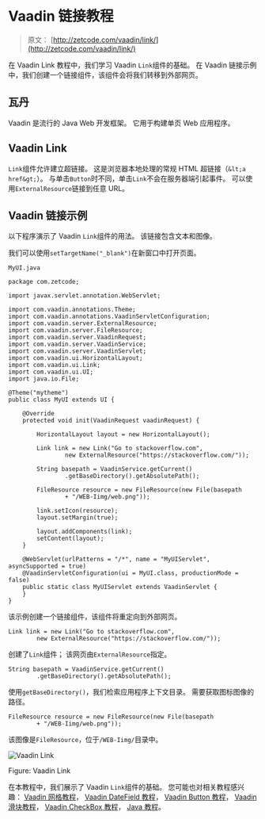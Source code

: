 # Vaadin 链接教程

> 原文： [http://zetcode.com/vaadin/link/](http://zetcode.com/vaadin/link/)

在 Vaadin Link 教程中，我们学习 Vaadin `Link`组件的基础。 在 Vaadin 链接示例中，我们创建一个链接组件，该组件会将我们转移到外部网页。

## 瓦丹

Vaadin 是流行的 Java Web 开发框架。 它用于构建单页 Web 应用程序。

## Vaadin Link

`Link`组件允许建立超链接。 这是浏览器本地处理的常规 HTML 超链接（`&lt;a href&gt;`）。 与单击`Button`时不同，单击`Link`不会在服务器端引起事件。 可以使用`ExternalResource`链接到任意 URL。

## Vaadin 链接示例

以下程序演示了 Vaadin `Link`组件的用法。 该链接包含文本和图像。

我们可以使用`setTargetName("_blank")`在新窗口中打开页面。

`MyUI.java`

```
package com.zetcode;

import javax.servlet.annotation.WebServlet;

import com.vaadin.annotations.Theme;
import com.vaadin.annotations.VaadinServletConfiguration;
import com.vaadin.server.ExternalResource;
import com.vaadin.server.FileResource;
import com.vaadin.server.VaadinRequest;
import com.vaadin.server.VaadinService;
import com.vaadin.server.VaadinServlet;
import com.vaadin.ui.HorizontalLayout;
import com.vaadin.ui.Link;
import com.vaadin.ui.UI;
import java.io.File;

@Theme("mytheme")
public class MyUI extends UI {

    @Override
    protected void init(VaadinRequest vaadinRequest) {

        HorizontalLayout layout = new HorizontalLayout();

        Link link = new Link("Go to stackoverflow.com",
                new ExternalResource("https://stackoverflow.com/"));

        String basepath = VaadinService.getCurrent()
                .getBaseDirectory().getAbsolutePath();

        FileResource resource = new FileResource(new File(basepath
                + "/WEB-Iimg/web.png"));

        link.setIcon(resource);
        layout.setMargin(true);

        layout.addComponents(link);
        setContent(layout);
    }

    @WebServlet(urlPatterns = "/*", name = "MyUIServlet", asyncSupported = true)
    @VaadinServletConfiguration(ui = MyUI.class, productionMode = false)
    public static class MyUIServlet extends VaadinServlet {
    }
}

```

该示例创建一个链接组件，该组件将重定向到外部网页。

```
Link link = new Link("Go to stackoverflow.com",
        new ExternalResource("https://stackoverflow.com/"));

```

创建了`Link`组件； 该网页由`ExternalResource`指定。

```
String basepath = VaadinService.getCurrent()
        .getBaseDirectory().getAbsolutePath();

```

使用`getBaseDirectory()`，我们检索应用程序上下文目录。 需要获取图标图像的路径。

```
FileResource resource = new FileResource(new File(basepath
        + "/WEB-Iimg/web.png"));

```

该图像是`FileResource`，位于`/WEB-Iimg/`目录中。

![Vaadin Link](img/db77ac9a0b9e21efb1f3047f360489d1.jpg)

Figure: Vaadin Link

在本教程中，我们展示了 Vaadin `Link`组件的基础。 您可能也对相关教程感兴趣： [Vaadin 网格教程](/vaadin/grid/)， [Vaadin DateField 教程](/vaadin/datefield/)， [Vaadin Button 教程](/vaadin/button/)， [Vaadin 滑块教程](/vaadin/slider/)， [Vaadin CheckBox 教程](/vaadin/checkbox/)， [Java 教程](/lang/java/)。